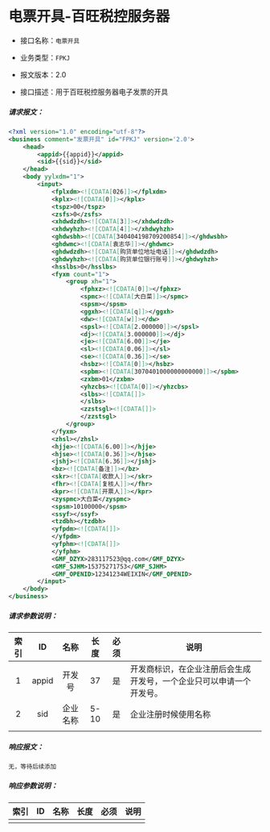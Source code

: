 # 电票开具-百旺税控服务器

- 接口名称：`电票开具`

- 业务类型：`FPKJ`

- 报文版本：2.0

- 接口描述：用于百旺税控服务器电子发票的开具

##### 请求报文：

```xml
<?xml version="1.0" encoding="utf-8"?>
<business comment="发票开具" id="FPKJ" version='2.0'>
	<head>
		<appid>{{appid}}</appid>
		<sid>{{sid}}</sid>
	</head>
	<body yylxdm="1">
		<input>
			<fplxdm><![CDATA[026]]></fplxdm>
			<kplx><![CDATA[0]]></kplx>
			<tspz>00</tspz>
			<zsfs>0</zsfs>
			<xhdwdzdh><![CDATA[3]]></xhdwdzdh>
			<xhdwyhzh><![CDATA[4]]></xhdwyhzh>
			<ghdwsbh><![CDATA[340404198709200854]]></ghdwsbh>
			<ghdwmc><![CDATA[袁志华]]></ghdwmc>
			<ghdwdzdh><![CDATA[购货单位地址电话]]></ghdwdzdh>
			<ghdwyhzh><![CDATA[购货单位银行账号]]></ghdwyhzh>
			<hsslbs>0</hsslbs>
			<fyxm count="1">
				<group xh="1">
					<fphxz><![CDATA[0]]></fphxz>
					<spmc><![CDATA[大白菜]]></spmc>
					<spsm></spsm>
					<ggxh><![CDATA[q]]></ggxh>
					<dw><![CDATA[w]]></dw>
					<spsl><![CDATA[2.000000]]></spsl>
					<dj><![CDATA[3.000000]]></dj>
					<je><![CDATA[6.00]]></je>
					<sl><![CDATA[0.06]]></sl>
					<se><![CDATA[0.36]]></se>
					<hsbz><![CDATA[0]]></hsbz>
					<spbm><![CDATA[3070401000000000000]]></spbm>
					<zxbm>01</zxbm>
					<yhzcbs><![CDATA[0]]></yhzcbs>
					<slbs><![CDATA[]]>
					</slbs>
					<zzstsgl><![CDATA[]]>
					</zzstsgl>
				</group>
			</fyxm>
			<zhsl></zhsl>
			<hjje><![CDATA[6.00]]></hjje>
			<hjse><![CDATA[0.36]]></hjse>
			<jshj><![CDATA[6.36]]></jshj>
			<bz><![CDATA[备注]]></bz>
			<skr><![CDATA[收款人]]></skr>
			<fhr><![CDATA[复核人]]></fhr>
			<kpr><![CDATA[开票人]]></kpr>
			<zyspmc>大白菜</zyspmc>
			<spsm>10100000</spsm>
			<ssyf></ssyf>
			<tzdbh></tzdbh>
			<yfpdm><![CDATA[]]>
			</yfpdm>
			<yfphm><![CDATA[]]>
			</yfphm>
			<GMF_DZYX>283117523@qq.com</GMF_DZYX>
			<GMF_SJHM>15375271753</GMF_SJHM>
			<GMF_OPENID>12341234WEIXIN</GMF_OPENID>
		</input>
	</body>
</business>
```

##### 请求参数说明：

| 索引 |  ID   |   名称   | 长度 | 必须 | 说明                                                         |
| :--: | :---: | :------: | :--: | :--: | ------------------------------------------------------------ |
|  1   | appid |  开发号  |  37  |  是  | 开发商标识，在企业注册后会生成开发号，一个企业只可以申请一个开发号。 |
|  2   |  sid  | 企业名称 | 5-10 |  是  | 企业注册时候使用名称                                         |
|      |       |          |      |      |                                                              |

##### 响应报文：

```xml
无，等待后续添加
```

##### 响应参数说明：    

| 索引 |  ID  | 名称 | 长度 | 必须 | 说明 |
| :--: | :--: | :--: | ---- | ---- | ---- |
|      |      |      |      |      |      |

